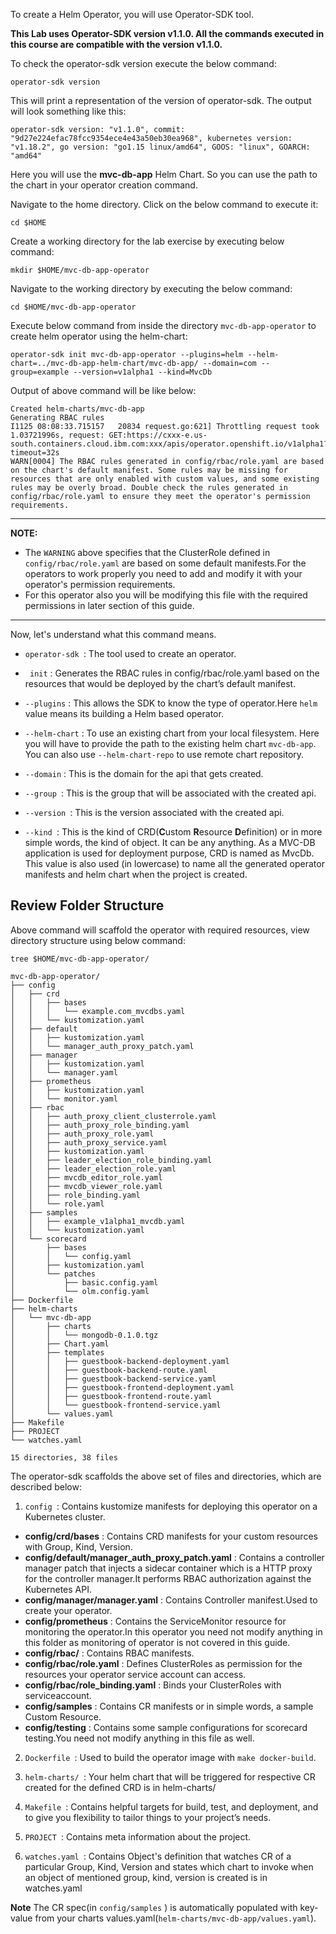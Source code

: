 To create a Helm Operator, you will use Operator-SDK tool.

**This Lab uses Operator-SDK version v1.1.0. All the commands executed in this course are compatible with the version v1.1.0.**

To check the operator-sdk version execute the below command:

```execute
operator-sdk version
```

This will print a representation of the version of operator-sdk. The output will look something like this:

```output
operator-sdk version: "v1.1.0", commit: "9d27e224efac78fcc9354ece4e43a50eb30ea968", kubernetes version: "v1.18.2", go version: "go1.15 linux/amd64", GOOS: "linux", GOARCH: "amd64"
```
Here you will use the **mvc-db-app** Helm Chart. So you can use the path to the chart in your operator creation command.

Navigate to the home directory. Click on the below command to execute it:

```execute
cd $HOME
```

Create a working directory for the lab exercise by executing below command:

```execute
mkdir $HOME/mvc-db-app-operator
```

Navigate to the working directory by executing the below command:

```execute
cd $HOME/mvc-db-app-operator
```
Execute below command from inside the directory `mvc-db-app-operator` to create helm operator using the helm-chart:

```execute
operator-sdk init mvc-db-app-operator --plugins=helm --helm-chart=../mvc-db-app-helm-chart/mvc-db-app/ --domain=com --group=example --version=v1alpha1 --kind=MvcDb
```

Output of above command will be like below:

```
Created helm-charts/mvc-db-app
Generating RBAC rules
I1125 08:08:33.715157   20834 request.go:621] Throttling request took 1.03721996s, request: GET:https://cxxx-e.us-south.containers.cloud.ibm.com:xxx/apis/operator.openshift.io/v1alpha1?timeout=32s
WARN[0004] The RBAC rules generated in config/rbac/role.yaml are based on the chart's default manifest. Some rules may be missing for resources that are only enabled with custom values, and some existing rules may be overly broad. Double check the rules generated in config/rbac/role.yaml to ensure they meet the operator's permission requirements.
```
***
**NOTE:**
* The `WARNING` above specifies that the ClusterRole defined in `config/rbac/role.yaml` are based on some default manifests.For the operators to work properly you need to add and modify it with your operator's permission requirements.
* For this operator also you will be modifying this file with the required permissions in later section of this guide.
***


Now, let's understand what this command means.

* ` operator-sdk  `:  The tool used to create an operator.

* ` init` :  Generates the RBAC rules in config/rbac/role.yaml based on the resources that would be deployed by the chart’s default manifest.

* `--plugins` :  This allows the SDK to know the type of operator.Here `helm` value means its building a Helm based operator.

* `--helm-chart` : To use an existing chart from your local filesystem. Here you will have to provide the path to the existing helm chart `mvc-db-app`. You can also use `--helm-chart-repo` to use remote chart repository.

* `--domain` : This is the domain for the api that gets created. 

* `--group `: This is the group that will be associated with the created api.

* `--version `: This is the version associated with the created api.

* `--kind `: This is the kind of CRD(**C**ustom **R**esource **D**efinition) or in more simple words, the kind of object. It can be any anything. As a MVC-DB application is used for deployment purpose, CRD is named as MvcDb. This value is also used (in lowercase) to name all the generated operator manifests and helm chart when the project is created.

## Review Folder Structure ##

Above command will scaffold the operator with required resources, view directory structure using below command:

```execute
tree $HOME/mvc-db-app-operator/
```

```
mvc-db-app-operator/
├── config
│   ├── crd
│   │   ├── bases
│   │   │   └── example.com_mvcdbs.yaml
│   │   └── kustomization.yaml
│   ├── default
│   │   ├── kustomization.yaml
│   │   └── manager_auth_proxy_patch.yaml
│   ├── manager
│   │   ├── kustomization.yaml
│   │   └── manager.yaml
│   ├── prometheus
│   │   ├── kustomization.yaml
│   │   └── monitor.yaml
│   ├── rbac
│   │   ├── auth_proxy_client_clusterrole.yaml
│   │   ├── auth_proxy_role_binding.yaml
│   │   ├── auth_proxy_role.yaml
│   │   ├── auth_proxy_service.yaml
│   │   ├── kustomization.yaml
│   │   ├── leader_election_role_binding.yaml
│   │   ├── leader_election_role.yaml
│   │   ├── mvcdb_editor_role.yaml
│   │   ├── mvcdb_viewer_role.yaml
│   │   ├── role_binding.yaml
│   │   └── role.yaml
│   ├── samples
│   │   ├── example_v1alpha1_mvcdb.yaml
│   │   └── kustomization.yaml
│   └── scorecard
│       ├── bases
│       │   └── config.yaml
│       ├── kustomization.yaml
│       └── patches
│           ├── basic.config.yaml
│           └── olm.config.yaml
├── Dockerfile
├── helm-charts
│   └── mvc-db-app
│       ├── charts
│       │   └── mongodb-0.1.0.tgz
│       ├── Chart.yaml
│       ├── templates
│       │   ├── guestbook-backend-deployment.yaml
│       │   ├── guestbook-backend-route.yaml
│       │   ├── guestbook-backend-service.yaml
│       │   ├── guestbook-frontend-deployment.yaml
│       │   ├── guestbook-frontend-route.yaml
│       │   └── guestbook-frontend-service.yaml
│       └── values.yaml
├── Makefile
├── PROJECT
└── watches.yaml

15 directories, 38 files
```

The operator-sdk scaffolds the above set of files and directories, which are described below:

1. `config `: Contains kustomize manifests for deploying this operator on a Kubernetes cluster.
* **config/crd/bases** : Contains CRD manifests for your custom resources with Group, Kind, Version.
* **config/default/manager_auth_proxy_patch.yaml** : Contains a controller manager patch that injects a sidecar container which is a HTTP proxy for the controller manager.It performs RBAC authorization against the Kubernetes API.
* **config/manager/manager.yaml** : Contains Controller manifest.Used to create your operator.
* **config/prometheus** : Contains the ServiceMonitor resource for monitoring the operator.In this operator you need not modify anything in this folder as monitoring of operator is not covered in this guide.
* **config/rbac/** : Contains RBAC manifests.
* **config/rbac/role.yaml** : Defines ClusterRoles as permission for the resources your operator service account can access.
* **config/rbac/role_binding.yaml** : Binds your ClusterRoles with serviceaccount.
* **config/samples** : Contains CR manifests or in simple words, a sample Custom Resource.
* **config/testing** : Contains some sample configurations for scorecard testing.You need not modify anything in this file as well.

2. `Dockerfile `: Used to build the operator image with `make docker-build`.

3. `helm-charts/ `: Your helm chart that will be triggered for respective CR created for the defined CRD is in helm-charts/ 

4. `Makefile `: Contains helpful targets for build, test, and deployment, and to give you flexibility to tailor things to your project’s needs.

5. `PROJECT `: Contains meta information about the project.

6. `watches.yaml `: Contains Object's definition that watches CR of a particular Group, Kind, Version and states which chart to invoke when an object of mentioned group, kind, version is created is in watches.yaml

**Note** The CR spec(in `config/samples` ) is automatically populated with key-value from your charts values.yaml(`helm-charts/mvc-db-app/values.yaml`).
